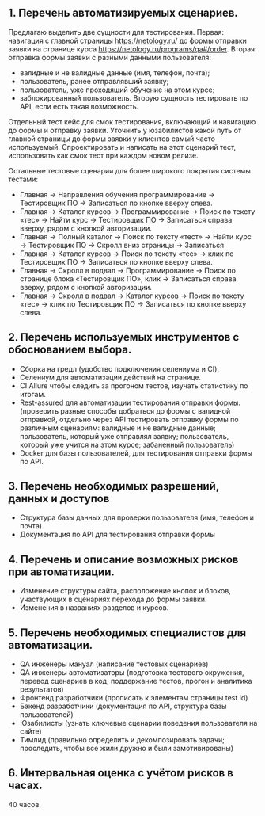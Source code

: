 ## 1.	Перечень автоматизируемых сценариев.

Предлагаю выделить две сущности для тестирования. 
Первая: навигация с главной страницы https://netology.ru/ до формы отправки заявки на странице курса https://netology.ru/programs/qa#/order. 
Вторая: отправка формы заявки с разными данными пользователя: 
- валидные и не валидные данные (имя, телефон, почта); 
- пользователь, ранее отправлявший заявку; 
- пользователь, уже проходящий обучение на этом курсе; 
- заблокированный пользователь.
Вторую сущность тестировать по API, если есть такая возможность.

Отдельный тест кейс для смок тестирования, включающий и навигацию до формы и отправку заявки. Уточнить у юзабилистов какой путь от главной страницы до формы заявки у клиентов самый часто используемый. Спроектировать и написать на этот сценарий тест, использовать как смок тест при каждом новом релизе.

Остальные тестовые сценарии для более широкого покрытия системы тестами:

-	Главная → Направления обучения программирование → Тестировщик ПО → Записаться по кнопке вверху слева.
-	Главная → Каталог курсов → Программирование → Поиск по тексту «тес» → Найти курс → Тестировщик ПО → Записаться справа вверху, рядом с кнопкой авторизации.
-	Главная → Полный каталог → Поиск по тексту «тест» → Найти курс → Тестировщик ПО → Скролл вниз страницы → Записаться 
-	Главная → Каталог курсов → Поиск по тексту «тес» → клик по Тестировщик ПО → Записаться по кнопке вверху слева.
-	Главная → Скролл в подвал → Программирование → Поиск по странице блока «Тестировщик ПО», клик → Записаться справа вверху, рядом с кнопкой авторизации.
-	Главная → Скролл в подвал → Каталог курсов → Поиск по тексту «тес» → клик по Тестировщик ПО → Записаться по кнопке вверху слева.


## 2.	Перечень используемых инструментов с обоснованием выбора.

-	Сборка на гредл (удобство подключения селениума и CI).
-	Селениум для автоматизации действий на странице.
-	CI Allure чтобы следить за прогоном тестов, изучать статистику по итогам.
-	Rest-assured для автоматизации тестирования отправки формы. (проверить разные способы добраться до формы с валидной отправкой, отдельно через API тестировать отправку формы по различным сценариям: валидные и не валидные данные; пользователь, который уже отправлял заявку; пользователь, который уже учится на этом курсе; забаненный пользователь)
-	Docker для базы пользователей, для тестирования отправки формы по API. 

## 3.	Перечень необходимых разрешений, данных и доступов

-	Структура базы данных для проверки пользователя (имя, телефон и почта)
-	Документация по API для тестирования отправки формы

## 4.	Перечень и описание возможных рисков при автоматизации.

-	Изменение структуры сайта, расположение кнопок и блоков, участвующих в сценариях перехода до формы заявки.
-	Изменения в названиях разделов и курсов. 

## 5.	Перечень необходимых специалистов для автоматизации.

-	QA инженеры мануал (написание тестовых сценариев)
-	QA инженеры автоматизаторы (подготовка тестового окружения, перевод сценариев в код, поддержание тестов, прогон и аналитика результатов)
-	Фронтенд разработчики (прописать к элементам страницы test id)
-	Бэкенд разработчики (документация по API, структура базы пользователей)
-	Юзабилисты (узнать ключевые сценарии поведения пользователя на сайте)
-	Тимлид (правильно определить и декомпозировать задачи; проследить, чтобы все жили дружно и были замотивированы)

## 6.	Интервальная оценка с учётом рисков в часах.

40 часов. 
